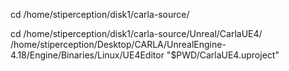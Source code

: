 cd /home/stiperception/disk1/carla-source/



cd /home/stiperception/disk1/carla-source/Unreal/CarlaUE4/
/home/stiperception/Desktop/CARLA/UnrealEngine-4.18/Engine/Binaries/Linux/UE4Editor "$PWD/CarlaUE4.uproject"


